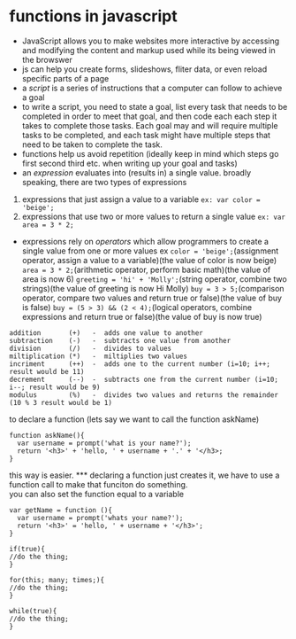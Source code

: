 # functions in javascript
- JavaScript allows you to make websites more interactive by accessing and modifying the content and markup used while
its being viewed in the browswer
- js can help you create forms, slideshows, fliter data, or even reload specific parts of a page 
- a *script* is a series of instructions that a computer can follow to achieve a goal
- to write a script, you need to state a goal, list every task that needs to be completed in order to meet that goal, and then
code each each step it takes to complete those tasks.  Each goal may and will require multiple tasks to be completed, and each
task might have multiple steps that need to be taken to complete the task.
- functions help us avoid repetition
(ideally keep in mind which steps go first second third etc. when writing up your goal and tasks)
- an *expression* evaluates into (results in) a single value. broadly speaking, there are two types of expressions
1. expressions that just assign a value to a variable `ex: var color = 'beige';`
1. expressions that use two or more values to return a single value `ex: var area = 3 * 2;`
- expressions rely on *operators* which allow programmers to create a single value from one or more values ex `color = 'beige';`(assignment operator, assign a value to a variable)(the value of color is now beige) `area = 3 * 2;`(arithmetic operator, perform basic math)(the value of area is now 6) `greeting = 'hi' + 'Molly';`(string operator, combine two strings)(the value of greeting is now Hi Molly) `buy = 3 > 5;`(comparison operator, compare two values and return true or false)(the value of buy is false) `buy = (5 > 3) && (2 < 4);`(logical operators, combine expressions and return true or false)(the value of buy is now true)
```
addition       (+)   -  adds one value to another
subtraction    (-)   -  subtracts one value from another
division       (/)   -  divides to values
miltiplication (*)   -  miltiplies two values
incriment      (++)  -  adds one to the current number (i=10; i++; result would be 11)
decrement      (--)  -  subtracts one from the current number (i=10; i--; result would be 9)
modulus        (%)   -  divides two values and returns the remainder (10 % 3 result would be 1)
```
to declare a function (lets say we want to call the function askName)
```
function askName(){
  var username = prompt('what is your name?');
  return '<h3>' + 'hello, ' + username + '.' + '</h3>;
}
```
this way is easier.
   *** declaring a function just creates it, we have to use a function call to make that funciton do something.  
you can also set the function equal to a variable
```
var getName = function (){
  var username = prompt('whats your name?');
  return '<h3>' = 'hello, ' + username + '</h3>';
}
```

```
if(true){
//do the thing;
}
```

```
for(this; many; times;){
//do the thing;
}
```
```
while(true){
//do the thing;
}
```

